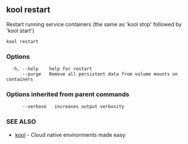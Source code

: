 ## kool restart

Restart running service containers (the same as 'kool stop' followed by 'kool start')

```
kool restart
```

### Options

```
  -h, --help    help for restart
      --purge   Remove all persistent data from volume mounts on containers
```

### Options inherited from parent commands

```
      --verbose   increases output verbosity
```

### SEE ALSO

* [kool](kool)	 - Cloud native environments made easy

